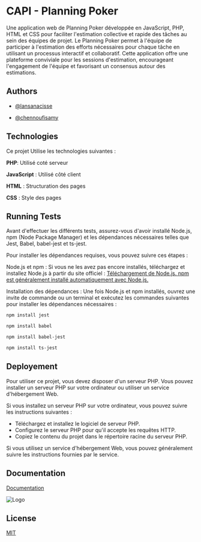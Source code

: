 
# CAPI - Planning Poker



Une application web de Planning Poker développée en JavaScript, PHP, HTML et CSS pour faciliter l'estimation collective et rapide des tâches au sein des équipes de projet. Le Planning Poker permet à l'équipe de participer à l'estimation des efforts nécessaires pour chaque tâche en utilisant un processus interactif et collaboratif. Cette application offre une plateforme conviviale pour les sessions d'estimation, encourageant l'engagement de l'équipe et favorisant un consensus autour des estimations.

## Authors

- [@lansanacisse ](https://github.com/lansanacisse)

- [@chennoufisamy ](https://github.com/chennoufisamy)


## Technologies

Ce projet Utilise les technologies suivantes :

**PHP**: Utilisé coté serveur

**JavaScript** : Utilisé côté client

**HTML** : Structuration des pages

**CSS** : Style des pages
## Running Tests

Avant d'effectuer les différents tests, assurez-vous d'avoir installé Node.js, npm (Node Package Manager) et les dépendances nécessaires telles que Jest, Babel, babel-jest et ts-jest.

Pour installer les dépendances requises, vous pouvez suivre ces étapes :

Node.js et npm : Si vous ne les avez pas encore installés, téléchargez et installez Node.js à partir du site officiel :  [Téléchargement de Node.js. npm est généralement installé automatiquement avec Node.js.](https://nodejs.org/en/download) 

Installation des dépendances : Une fois Node.js et npm installés, ouvrez une invite de commande ou un terminal et exécutez les commandes suivantes pour installer les dépendances nécessaires :

```bash
npm install jest 
```
```bash
npm install babel 
```
```bash
npm install babel-jest
```
```bash
npm install ts-jest 
```



## Deployement 

Pour utiliser ce projet, vous devez disposer d'un serveur PHP. Vous pouvez installer un serveur PHP sur votre ordinateur ou utiliser un service d'hébergement Web.

Si vous installez un serveur PHP sur votre ordinateur, vous pouvez suivre les instructions suivantes :

- Téléchargez et installez le logiciel de serveur PHP.
- Configurez le serveur PHP pour qu'il accepte les requêtes HTTP.
- Copiez le contenu du projet dans le répertoire racine du serveur PHP.

Si vous utilisez un service d'hébergement Web, vous pouvez généralement suivre les instructions fournies par le service.


## Documentation

[Documentation](https://github.com/lansanacisse/ApplicationPlanningPoker/blob/main/Documentation%20Planning%20Poker.pdf)


![Logo](https://www.merci-app.com/app/uploads/2023/07/64ba8d6697941b33d27779f3_Site20Scrum20Poker20en20ligne201.jpg)


## License

[MIT](https://choosealicense.com/licenses/mit/)

